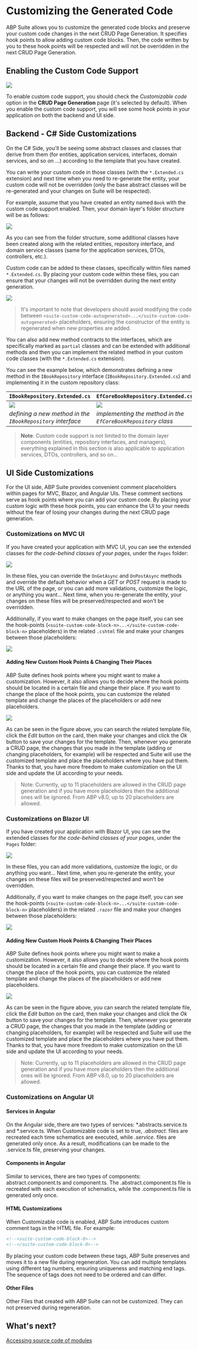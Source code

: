 # Customizing the Generated Code

ABP Suite allows you to customize the generated code blocks and preserve your custom code changes in the next CRUD Page Generation. It specifies hook points to allow adding custom code blocks. Then, the code written by you to these hook points will be respected and will not be overridden in the next CRUD Page Generation.

## Enabling the Custom Code Support

![](../images/enabling-custom-code.png)

To enable custom code support, you should check the _Customizable code_ option in the **CRUD Page Generation** page (it's selected by default). When you enable the custom code support, you will see some hook points in your application on both the backend and UI side.

## Backend - C# Side Customizations

On the C# Side, you'll be seeing some abstract classes and classes that derive from them (for entities, application services, interfaces, domain services, and so on ...) according to the template that you have created.

You can write your custom code in those classes (with the `*.Extended.cs` extension) and next time when you need to re-generate the entity, your custom code will not be overridden (only the base abstract classes will be re-generated and your changes on Suite will be respected).

For example, assume that you have created an entity named `Book` with the custom code support enabled. Then, your domain layer's folder structure will be as follows:

![](../images/custom-code-domain-folder-structure.png)

As you can see from the folder structure, some additional classes have been created along with the related entities, repository interface, and domain service classes (same for the application services, DTOs, controllers, etc.).

Custom code can be added to these classes, specifically within files named `*.Extended.cs`. By placing your custom code within these files, you can ensure that your changes will not be overridden during the next entity generation. 

![](../images/custom-code-entity-new-property.png)

> It's important to note that developers should avoid modifying the code between `<suite-custom-code-autogenerated>...</suite-custom-code-autogenerated>` placeholders, ensuring the constructor of the entity is regenerated when new properties are added.

You can also add new method contracts to the interfaces, which are specifically marked as `partial` classes and can be extended with additional methods and then you can implement the related method in your custom code classes (with the `*.Extended.cs` extension). 

You can see the example below, which demonstrates defining a new method in the `IBookRepository` interface (`IBookRepository.Extended.cs`) and implementing it in the custom repository class:

| `IBookRepository.Extended.cs` | `EfCoreBookRepository.Extended.cs` |
|---|---|
| ![](../images/custom-code-repository-interface-new-method.png) | ![](../images/custom-code-repository-new-method.png) | 
| _defining a new method in the `IBookRepository` interface_ |  _implementing the method in the `EfCoreBookRepository` class_  |

> **Note**: Custom code support is not limited to the domain layer components (entities, repository interfaces, and managers), everything explained in this section is also applicable to application services, DTOs, controllers, and so on... 

## UI Side Customizations

For the UI side, ABP Suite provides convenient comment placeholders within pages for MVC, Blazor, and Angular UIs. These comment sections serve as hook points where you can add your custom code. By placing your custom logic with these hook points, you can enhance the UI to your needs without the fear of losing your changes during the next CRUD page generation.

### Customizations on MVC UI

If you have created your application with MVC UI, you can see the extended classes for _the code-behind classes of your pages_, under the `Pages` folder:

![](../images/custom-code-mvc-folder-structure.png)

In these files, you can override the `OnGetAsync` and `OnPostAsync` methods and override the default behavior when a _GET_ or _POST_ request is made to the URL of the page, or you can add more validations, customize the logic, or anything you want... Next time, when you re-generate the entity, your changes on these files will be preserved/respected and won't be overridden.

Additionally, if you want to make changes on the page itself, you can see the hook-points (`<suite-custom-code-block-n>...</suite-custom-code-block-n>` placeholders) in the related `.cshtml` file and make your changes between those placeholders:

![](../images/custom-code-mvc-page.png)

#### Adding New Custom Hook Points & Changing Their Places

ABP Suite defines hook points where you might want to make a customization. However, it also allows you to decide where the hook points should be located in a certain file and change their place. If you want to change the place of the hook points, you can customize the related template and change the places of the placeholders or add new placeholders.

![](../images/custom-code-mvc-templates.png)

As can be seen in the figure above, you can search the related template file, click the _Edit_ button on the card, then make your changes and click the _Ok_ button to save your changes for the template. Then, whenever you generate a CRUD page, the changes that you made in the template (adding or changing placeholders, for example) will be respected and Suite will use the customized template and place the placeholders where you have put them. Thanks to that, you have more freedom to make customization on the UI side and update the UI according to your needs.

> Note: Currently, up to 11 placeholders are allowed in the CRUD page generation and if you have more placeholders then the additional ones will be ignored. From ABP v8.0, up to 20 placeholders are allowed.

### Customizations on Blazor UI

If you have created your application with Blazor UI, you can see the extended classes for _the code-behind classes of your pages_, under the `Pages` folder:

![](../images/custom-code-blazor-folder-structure.png)

In these files, you can add more validations, customize the logic, or do anything you want... Next time, when you re-generate the entity, your changes on these files will be preserved/respected and won't be overridden.

Additionally, if you want to make changes on the page itself, you can see the hook-points (`<suite-custom-code-block-n>...</suite-custom-code-block-n>` placeholders) in the related `.razor` file and make your changes between those placeholders:

![](../images/custom-code-blazor-page.png)

#### Adding New Custom Hook Points & Changing Their Places

ABP Suite defines hook points where you might want to make a customization. However, it also allows you to decide where the hook points should be located in a certain file and change their place. If you want to change the place of the hook points, you can customize the related template and change the places of the placeholders or add new placeholders.

![](../images/custom-code-blazor-template.png)

As can be seen in the figure above, you can search the related template file, click the _Edit_ button on the card, then make your changes and click the _Ok_ button to save your changes for the template. Then, whenever you generate a CRUD page, the changes that you made in the template (adding or changing placeholders, for example) will be respected and Suite will use the customized template and place the placeholders where you have put them. Thanks to that, you have more freedom to make customization on the UI side and update the UI according to your needs.

> Note: Currently, up to 11 placeholders are allowed in the CRUD page generation and if you have more placeholders then the additional ones will be ignored. From ABP v8.0, up to 20 placeholders are allowed.

### Customizations on Angular UI
#### Services in Angular
On the Angular side, there are two types of services: *.abstracts.service.ts and *.service.ts. When Customizable code is set to true, *.abstract.* files are recreated each time schematics are executed, while *.service.* files are generated only once. As a result, modifications can be made to the .service.ts file, preserving your changes.

#### Components in Angular
Similar to services, there are two types of components: abstract.component.ts and component.ts. The .abstract.component.ts file is recreated with each execution of schematics, while the .component.ts file is generated only once.

#### HTML Customizations
When Customizable code is enabled, ABP Suite introduces custom comment tags in the HTML file. For example:

```html
<!--<suite-custom-code-block-0>-->
<!--</suite-custom-code-block-0>-->
```

By placing your custom code between these tags, ABP Suite preserves and moves it to a new file during regeneration. You can add multiple templates using different tag numbers, ensuring uniqueness and matching end tags. The sequence of tags does not need to be ordered and can differ.

#### Other Files

Other Files that created with ABP Suite can not be customized. They can not preserved during regeneration.

## What's next?

[Accessing source code of modules](source-code.md)
